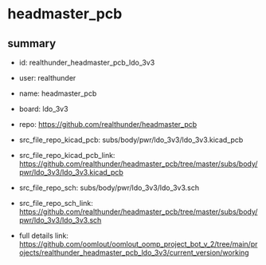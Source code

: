 # headmaster_pcb
 
## summary 
* id: realthunder_headmaster_pcb_ldo_3v3
* user: realthunder
* name: headmaster_pcb
* board: ldo_3v3
* repo: https://github.com/realthunder/headmaster_pcb
* src_file_repo_kicad_pcb: subs/body/pwr/ldo_3v3/ldo_3v3.kicad_pcb
* src_file_repo_kicad_pcb_link: https://github.com/realthunder/headmaster_pcb/tree/master/subs/body/pwr/ldo_3v3/ldo_3v3.kicad_pcb


* src_file_repo_sch: subs/body/pwr/ldo_3v3/ldo_3v3.sch
* src_file_repo_sch_link: https://github.com/realthunder/headmaster_pcb/tree/master/subs/body/pwr/ldo_3v3/ldo_3v3.sch
* full details link: https://github.com/oomlout/oomlout_oomp_project_bot_v_2/tree/main/projects/realthunder_headmaster_pcb_ldo_3v3/current_version/working  







